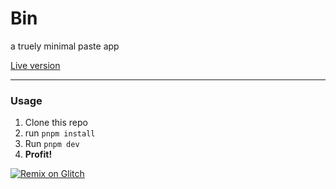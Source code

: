 # Bin

a truely minimal paste app

[Live version](https://minimal-bin.glitch.me/paste/XW8Aw6)

---

### Usage

1. Clone this repo
2. run `pnpm install`
3. Run `pnpm dev`
4. **Profit!**

[![Remix on Glitch](https://cdn.glitch.com/2703baf2-b643-4da7-ab91-7ee2a2d00b5b%2Fremix-button.svg)](https://glitch.com/edit/#!/import/github/wxnnvs/bin)
